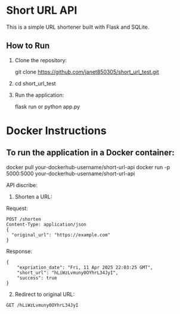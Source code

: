 # Short URL API

This is a simple URL shortener built with Flask and SQLite.

## How to Run

1. Clone the repository:
   
   git clone https://github.com/janet850305/short_url_test.git

2. cd short_url_test

3. Run the application:

    flask run
    or
    python app.py


# Docker Instructions
## To run the application in a Docker container:

docker pull your-dockerhub-username/short-url-api
docker run -p 5000:5000 your-dockerhub-username/short-url-api

API discribe:
1. Shorten a URL:

Request:
```
POST /shorten
Content-Type: application/json
{
  "original_url": "https://example.com"
}
```
Response:
```
{
    "expriation_date": "Fri, 11 Apr 2025 22:03:25 GMT",
    "short_url": "hLiWzLvmuny0OYhrL34JyI",
    "success": true
}
```
2. Redirect to original URL:
```
GET /hLiWzLvmuny0OYhrL34JyI
```
